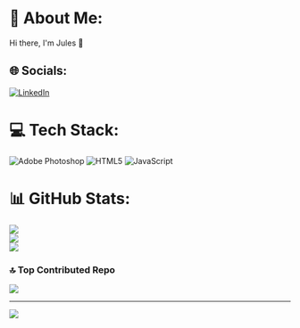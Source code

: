 # 💫 About Me:
Hi there, I'm Jules 👋


## 🌐 Socials:
[![LinkedIn](https://img.shields.io/badge/LinkedIn-%230077B5.svg?logo=linkedin&logoColor=white)](https://linkedin.com/in/jules-legros) 

# 💻 Tech Stack:
![Adobe Photoshop](https://img.shields.io/badge/adobe%20photoshop-%2331A8FF.svg?style=for-the-badge&logo=adobe%20photoshop&logoColor=white) ![HTML5](https://img.shields.io/badge/html5-%23E34F26.svg?style=for-the-badge&logo=html5&logoColor=white) ![JavaScript](https://img.shields.io/badge/javascript-%23323330.svg?style=for-the-badge&logo=javascript&logoColor=%23F7DF1E)
# 📊 GitHub Stats:
![](https://github-readme-stats.vercel.app/api?username=icheru-off&theme=dark&hide_border=false&include_all_commits=false&count_private=false)<br/>
![](https://github-readme-streak-stats.herokuapp.com/?user=icheru-off&theme=dark&hide_border=false)<br/>
![](https://github-readme-stats.vercel.app/api/top-langs/?username=icheru-off&theme=dark&hide_border=false&include_all_commits=false&count_private=false&layout=compact)

### 🔝 Top Contributed Repo
![](https://github-contributor-stats.vercel.app/api?username=icheru-off&limit=5&theme=dark&combine_all_yearly_contributions=true)

---
[![](https://visitcount.itsvg.in/api?id=icheru-off&icon=5&color=0)](https://visitcount.itsvg.in)

<!-- Proudly created with GPRM ( https://gprm.itsvg.in ) -->
